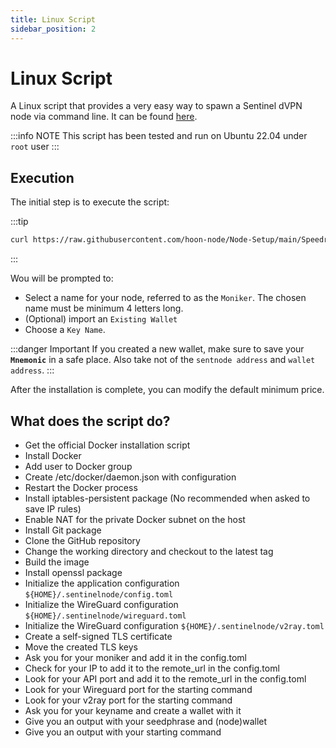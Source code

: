 ```yaml
---
title: Linux Script
sidebar_position: 2
---
```


# Linux Script

A Linux script that provides a very easy way to spawn a Sentinel dVPN node via command line.
It can be found [here](https://github.com/hoon-node/Node-Setup/blob/main/Speedrun%20Any%25.md).

:::info NOTE
This script has been tested and run on Ubuntu 22.04 under `root` user
:::

## Execution

The initial step is to execute the script:

:::tip

```bash
curl https://raw.githubusercontent.com/hoon-node/Node-Setup/main/Speedrun.sh | bash
```
:::

Wou will be prompted to:

- Select a name for your node, referred to as the `Moniker`. The chosen name must be minimum 4 letters long.
- (Optional) import an `Existing Wallet`
- Choose a `Key Name`.

:::danger Important
If you created a new wallet, make sure to save your **`Mnemonic`** in a safe place. Also take not of the `sentnode address` and `wallet address`.
:::

After the installation is complete, you can modify the default minimum price.

## What does the script do?

- Get the official Docker installation script
- Install Docker
- Add user to Docker group
- Create /etc/docker/daemon.json with configuration
- Restart the Docker process
- Install iptables-persistent package (No recommended when asked to save IP rules)
- Enable NAT for the private Docker subnet on the host
- Install Git package
- Clone the GitHub repository
- Change the working directory and checkout to the latest tag
- Build the image
- Install openssl package
- Initialize the application configuration `${HOME}/.sentinelnode/config.toml`
- Initialize the WireGuard configuration `${HOME}/.sentinelnode/wireguard.toml`
- Initialize the WireGuard configuration `${HOME}/.sentinelnode/v2ray.toml`
- Create a self-signed TLS certificate
- Move the created TLS keys
- Ask you for your moniker and add it in the config.toml
- Check for your IP to add it to the remote_url in the config.toml
- Look for your API port and add it to the remote_url in the config.toml
- Look for your Wireguard port for the starting command
- Look for your v2ray port for the starting command
- Ask you for your keyname and create a wallet with it
- Give you an output with your seedphrase and (node)wallet
- Give you an output with your starting command
